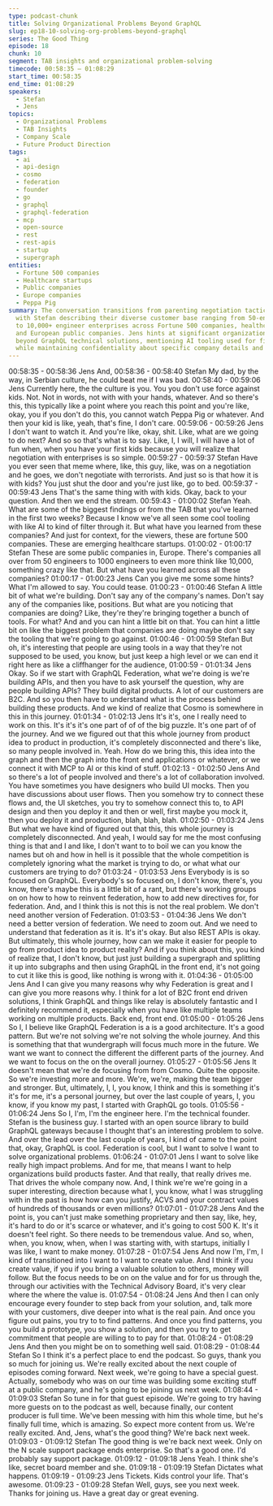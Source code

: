 ```yaml
---
type: podcast-chunk
title: Solving Organizational Problems Beyond GraphQL
slug: ep18-10-solving-org-problems-beyond-graphql
series: The Good Thing
episode: 18
chunk: 10
segment: TAB insights and organizational problem-solving
timecode: 00:58:35 – 01:08:29
start_time: 00:58:35
end_time: 01:08:29
speakers:
  - Stefan
  - Jens
topics:
  - Organizational Problems
  - TAB Insights
  - Company Scale
  - Future Product Direction
tags:
  - ai
  - api-design
  - cosmo
  - federation
  - founder
  - go
  - graphql
  - graphql-federation
  - mcp
  - open-source
  - rest
  - rest-apis
  - startup
  - supergraph
entities:
  - Fortune 500 companies
  - Healthcare startups
  - Public companies
  - Europe companies
  - Peppa Pig
summary: The conversation transitions from parenting negotiation tactics to TAB insights,
  with Stefan describing their diverse customer base ranging from 50-engineer startups
  to 10,000+ engineer enterprises across Fortune 500 companies, healthcare startups,
  and European public companies. Jens hints at significant organizational findings
  beyond GraphQL technical solutions, mentioning AI tooling used for filtering insights
  while maintaining confidentiality about specific company details and discoveries.
---
```


00:58:35 - 00:58:36
Jens
And,
00:58:36 - 00:58:40
Stefan
My dad, by the way, in Serbian culture, he could beat me if I was bad.
00:58:40 - 00:59:06
Jens
Currently here, the the culture is you. You you don't use force against kids. Not. Not in words,
not with with your hands, whatever. And so there's this, this typically like a point where you
reach this point and you're like, okay, you if you don't do this, you cannot watch Peppa Pig or
whatever. And then your kid is like, yeah, that's fine, I don't care.
00:59:06 - 00:59:26
Jens
I don't want to watch it. And you're like, okay, shit. Like, what are we going to do next? And so
so that's what is to say. Like, I, I will, I will have a lot of fun when, when you have your first kids
because you will realize that negotiation with enterprises is so simple.
00:59:27 - 00:59:37
Stefan
Have you ever seen that meme where, like, this guy, like, was on a negotiation and he goes, we
don't negotiate with terrorists. And just so is that how it is with kids? You just shut the door and
you're just like, go to bed.
00:59:37 - 00:59:43
Jens
That's the same thing with with kids. Okay, back to your question. And then we end the stream.
00:59:43 - 01:00:02
Stefan
Yeah. What are some of the biggest findings or from the TAB that you've learned in the first two
weeks? Because I know we've all seen some cool tooling with like AI to kind of filter through it.
But what have you learned from these companies? And just for context, for the viewers, these
are fortune 500 companies. These are emerging healthcare startups.
01:00:02 - 01:00:17
Stefan
These are some public companies in, Europe. There's companies all over from 50 engineers to
1000 engineers to even more think like 10,000, something crazy like that. But what have you
learned across all these companies?
01:00:17 - 01:00:23
Jens
Can you give me some some hints? What I'm allowed to say. You could tease.
01:00:23 - 01:00:46
Stefan
A little bit of what we're building. Don't say any of the company's names. Don't say any of the
companies like, positions. But what are you noticing that companies are doing? Like, they're
they're bringing together a bunch of tools. For what? And and you can hint a little bit on that. You
can hint a little bit on like the biggest problem that companies are doing maybe don't say the
tooling that we're going to go against.
01:00:46 - 01:00:59
Stefan
But oh, it's interesting that people are using tools in a way that they're not supposed to be used,
you know, but just keep a high level or we can end it right here as like a cliffhanger for the
audience,
01:00:59 - 01:01:34
Jens
Okay. So if we start with GraphQL Federation, what we're doing is we're building APIs, and then
you have to ask yourself the question, why are people building APIs? They build digital
products. A lot of our customers are B2C. And so you then have to understand what is the
process behind building these products. And we kind of realize that Cosmo is somewhere in this
in this journey.
01:01:34 - 01:02:13
Jens
It's it's, one I really need to work on this. It's it's it's one part of of of the big puzzle. It's one part
of of the journey. And we we figured out that this whole journey from product idea to product in
production, it's completely disconnected and there's like, so many people involved in. Yeah.
How do we bring this, this idea into the graph and then the graph into the front end applications
or whatever, or we connect it with MCP to AI or this kind of stuff.
01:02:13 - 01:02:50
Jens
And so there's a lot of people involved and there's a lot of collaboration involved. You have
sometimes you have designers who build UI mocks. Then you have discussions about user
flows. Then you somehow try to connect these flows and, the UI sketches, you try to somehow
connect this to, to API design and then you deploy it and then or well, first maybe you mock it,
then you deploy it and production, blah, blah, blah.
01:02:50 - 01:03:24
Jens
But what we have kind of figured out that this, this whole journey is completely disconnected.
And yeah, I would say for me the most confusing thing is that and I and like, I don't want to to
boil we can you know the names but oh and how in hell is it possible that the whole competition
is completely ignoring what the market is trying to do, or what what our customers are trying to
do?
01:03:24 - 01:03:53
Jens
Everybody is is so focused on GraphQL. Everybody's so focused on, I don't know, there's, you
know, there's maybe this is a little bit of a rant, but there's working groups on on how to how to
reinvent federation, how to add new directives for, for federation. And, and I think this is not this
is not the real problem. We don't need another version of Federation.
01:03:53 - 01:04:36
Jens
We don't need a better version of federation. We need to zoom out. And we need to understand
that federation as it is. It's it's okay. But also REST APIs is okay. But ultimately, this whole
journey, how can we make it easier for people to go from product idea to product reality? And if
you think about this, you kind of realize that, I don't know, but just just building a supergraph and
splitting it up into subgraphs and then using GraphQL in the front end, it's not going to cut it like
this is good, like nothing is wrong with it.
01:04:36 - 01:05:00
Jens
And I can give you many reasons why why Federation is great and I can give you more reasons
why. I think for a lot of B2C front end driven solutions, I think GraphQL and things like relay is
absolutely fantastic and I definitely recommend it, especially when you have like multiple teams
working on multiple products. Back end, front end.
01:05:00 - 01:05:26
Jens
So I, I believe like GraphQL Federation is a is a good architecture. It's a good pattern. But we're
not solving we're not solving the whole journey. And this is something that that wundergraph will
focus much more in the future. We want we want to connect the different the different parts of
the journey. And we want to focus on the on the overall journey.
01:05:27 - 01:05:56
Jens
It doesn't mean that we're de focusing from from Cosmo. Quite the opposite. So we're investing
more and more. We're, we're, making the team bigger and stronger. But, ultimately, I, I, you
know, I think and this is something it's it's for me, it's a personal journey, but over the last couple
of years, I, you know, if you know my past, I started with GraphQL go tools.
01:05:56 - 01:06:24
Jens
So I, I'm, I'm the engineer here. I'm the technical founder. Stefan is the business guy. I started
with an open source library to build GraphQL gateways because I thought that's an interesting
problem to solve. And over the lead over the last couple of years, I kind of came to the point
that, okay, GraphQL is cool. Federation is cool, but I want to solve I want to solve organizational
problems.
01:06:24 - 01:07:01
Jens
I want to solve like really high impact problems. And for me, that means I want to help
organizations build products faster. And that really, that really drives me. That drives the whole
company now. And, I think we're we're going in a super interesting, direction because what I,
you know, what I was struggling with in the past is how how can you justify, ACVS and your
contract values of hundreds of thousands or even millions?
01:07:01 - 01:07:28
Jens
And the point is, you can't just make something proprietary and then say, like, hey, it's hard to do
or it's scarce or whatever, and it's going to cost 500 K. It's it doesn't feel right. So there needs to
be tremendous value. And so, when, when, you know, when, when I was starting with, with
startups, initially I was like, I want to make money.
01:07:28 - 01:07:54
Jens
And now I'm, I'm, I kind of transitioned into I want to I want to create value. And I think if you
create value, if you if you bring a valuable solution to others, money will follow. But the focus
needs to be on on the value and for for us through the, through our activities with the Technical
Advisory Board, it's very clear where the where the value is.
01:07:54 - 01:08:24
Jens
And then I can only encourage every founder to step back from your solution, and, talk more
with your customers, dive deeper into what is the real pain. And once you figure out pains, you
try to to find patterns. And once you find patterns, you you build a prototype, you show a
solution, and then you try to get commitment that people are willing to to pay for that.
01:08:24 - 01:08:29
Jens
And then you might be on to something well said.
01:08:29 - 01:08:44
Stefan
So I think it's a perfect place to end the podcast. So guys, thank you so much for joining us.
We're really excited about the next couple of episodes coming forward. Next week, we're going
to have a special guest. Actually, somebody who was on our time was building some exciting
stuff at a public company, and he's going to be joining us next week.
01:08:44 - 01:09:03
Stefan
So tune in for that guest episode. We're going to try having more guests on to the podcast as
well, because finally, our content producer is full time. We've been messing with him this whole
time, but he's finally full time, which is amazing. So expect more content from us. We're really
excited. And, Jens, what's the good thing? We're back next week.
01:09:03 - 01:09:12
Stefan
The good thing is we're back next week. Only on the N scale support package ends enterprise.
So that's a good one. I'd probably say support package.
01:09:12 - 01:09:18
Jens
Yeah. I think she's like, secret board member and she.
01:09:18 - 01:09:19
Stefan
Dictates what happens.
01:09:19 - 01:09:23
Jens
Tickets. Kids control your life. That's awesome.
01:09:23 - 01:09:28
Stefan
Well, guys, see you next week. Thanks for joining us. Have a great day or great evening.